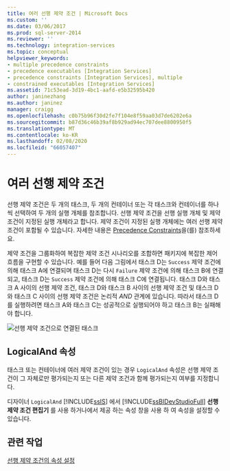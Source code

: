```yaml
---
title: 여러 선행 제약 조건 | Microsoft Docs
ms.custom: ''
ms.date: 03/06/2017
ms.prod: sql-server-2014
ms.reviewer: ''
ms.technology: integration-services
ms.topic: conceptual
helpviewer_keywords:
- multiple precedence constraints
- precedence executables [Integration Services]
- precedence constraints [Integration Services], multiple
- constrained executables [Integration Services]
ms.assetid: 71c53ead-3d19-4bc1-aafd-e5b32595b420
author: janinezhang
ms.author: janinez
manager: craigg
ms.openlocfilehash: c0b75b96f30d2fe7f104e8f59aa03d7de6202e6a
ms.sourcegitcommit: b87d36c46b39af8b929ad94ec707dee8800950f5
ms.translationtype: MT
ms.contentlocale: ko-KR
ms.lasthandoff: 02/08/2020
ms.locfileid: "66057407"
---
```

# <a name="multiple-precedence-constraints"></a>여러 선행 제약 조건
  선행 제약 조건은 두 개의 태스크, 두 개의 컨테이너 또는 각 태스크와 컨테이너를 하나씩 선택하여 두 개의 실행 개체를 참조합니다. 선행 제약 조건을 선행 실행 개체 및 제약 조건이 지정된 실행 개체라고 합니다. 제약 조건이 지정된 실행 개체에는 여러 선행 제약 조건이 포함될 수 있습니다. 자세한 내용은 [Precedence Constraints](control-flow/precedence-constraints.md)을(를) 참조하세요.  
  
 제약 조건을 그룹화하여 복잡한 제약 조건 시나리오를 조합하면 패키지에 복잡한 제어 흐름을 구현할 수 있습니다. 예를 들어 다음 그림에서 태스크 D는 `Success` 제약 조건에 의해 태스크 A에 연결되며 태스크 D는 다시 `Failure` 제약 조건에 의해 태스크 B에 연결되고, 태스크 D는 `Success` 제약 조건에 의해 태스크 C에 연결됩니다. 태스크 D와 태스크 A 사이의 선행 제약 조건, 태스크 D와 태스크 B 사이의 선행 제약 조건 및 태스크 D와 태스크 C 사이의 선행 제약 조건은 논리적 *AND* 관계에 있습니다. 따라서 태스크 D를 실행하려면 태스크 A와 태스크 C는 성공적으로 실행되어야 하고 태스크 B는 실패해야 합니다.  
  
 ![선행 제약 조건으로 연결된 태스크](media/precedenceconstraints.gif "선행 제약 조건으로 연결된 태스크")  
  
## <a name="logicaland-property"></a>LogicalAnd 속성  
 태스크 또는 컨테이너에 여러 제약 조건이 있는 경우 `LogicalAnd` 속성은 선행 제약 조건이 그 자체로만 평가되는지 또는 다른 제약 조건과 함께 평가되는지 여부를 지정합니다.  
  
 디자이너 `LogicalAnd` [!INCLUDE[ssIS](../includes/ssis-md.md)] 에서 [!INCLUDE[ssBIDevStudioFull](../includes/ssbidevstudiofull-md.md)] **선행 제약 조건 편집기** 를 사용 하거나에서 제공 하는 속성 창을 사용 하 여 속성을 설정할 수 있습니다.  
  
## <a name="related-tasks"></a>관련 작업  
 [선행 제약 조건의 속성 설정](../../2014/integration-services/set-the-properties-of-a-precedence-constraint.md)  
  
  
